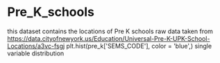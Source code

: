 # Pre_K_schools
this dataset contains the locations of Pre K schools
raw data taken from https://data.cityofnewyork.us/Education/Universal-Pre-K-UPK-School-Locations/a3vc-fsgj
plt.hist(pre_k['SEMS_CODE'], color = 'blue',) single variable distribution
